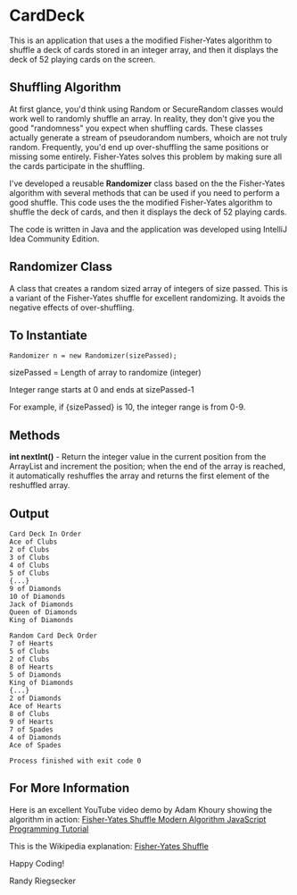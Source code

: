 # CardDeck
This is an application that uses a the modified Fisher-Yates algorithm to shuffle a deck of cards stored in an integer array, and then it displays the deck of 52 playing cards on the screen.

## Shuffling Algorithm
At first glance, you'd think using Random or SecureRandom classes would work well to randomly shuffle an array.  In reality, they don't give you the good "randomness" you expect when shuffling cards. These classes actually generate a stream of pseudorandom numbers, whoich are not truly random.  Frequently, you'd end up over-shuffling the same positions or missing some entirely. Fisher-Yates solves this problem by making sure all the cards participate in the shuffling.

I've developed a reusable **Randomizer** class based on the the Fisher-Yates algorithm with several methods that can be used if you need to perform a good shuffle.  This code uses the the modified Fisher-Yates algorithm to shuffle the deck of cards, and then it displays the deck of 52 playing cards.

The code is written in Java and the application was developed using IntelliJ Idea Community Edition.

## Randomizer Class

A class that creates a random sized array of integers of size passed.  This is a variant of the Fisher-Yates shuffle for excellent randomizing.  It avoids the negative effects of over-shuffling.

## To Instantiate
```
Randomizer n = new Randomizer(sizePassed);
```
sizePassed = Length of array to randomize (integer)

Integer range starts at 0 and ends at sizePassed-1

For example, if {sizePassed} is 10, the integer range is from 0-9.

## Methods
**int nextInt()** - Return the integer value in the current position from the ArrayList and increment the position; when the end of the array is reached, it automatically reshuffles the array and returns the first element of the reshuffled array.

## Output
```
Card Deck In Order
Ace of Clubs
2 of Clubs
3 of Clubs
4 of Clubs
5 of Clubs
{...}
9 of Diamonds
10 of Diamonds
Jack of Diamonds
Queen of Diamonds
King of Diamonds

Random Card Deck Order
7 of Hearts
5 of Clubs
2 of Clubs
8 of Hearts
5 of Diamonds
King of Diamonds
{...}
2 of Diamonds
Ace of Hearts
8 of Clubs
9 of Hearts
7 of Spades
4 of Diamonds
Ace of Spades

Process finished with exit code 0
```

## For More Information

Here is an excellent YouTube video demo by Adam Khoury showing the algorithm in action:  [Fisher-Yates Shuffle Modern Algorithm JavaScript Programming Tutorial](https://youtu.be/tLxBwSL3lPQ)

This is the Wikipedia explanation:  [Fisher-Yates Shuffle](https://en.wikipedia.org/wiki/Fisher%E2%80%93Yates_shuffle/)

Happy Coding!

Randy Riegsecker
